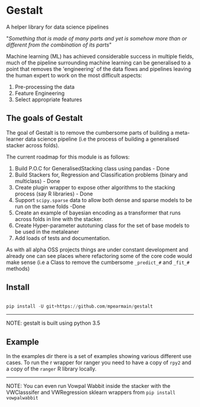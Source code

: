 # Gestalt

A helper library for data science pipelines

"_Something that is made of many parts and yet is somehow more than or different from the combination of its parts_"

Machine learning (ML) has achieved considerable success in multiple fields, much of the pipeline surrounding machine 
learning can be generalised to a point that removes the 'engineering' of the data flows and pipelines leaving the human
expert to work on the most difficult aspects:

1. Pre-processing the data
2. Feature Engineering
3. Select appropriate features

## The goals of Gestalt
The goal of Gestalt is to remove the cumbersome parts of building a meta-learner data science pipeline (i.e the process
of building a generalised stacker across folds).

The current roadmap for this module is as follows:

1. Build P.O.C for GeneralisedStacking class using pandas - Done
2. Build Stackers for, Regression and Classification problems (binary and multiclass) - Done
3. Create plugin wrapper to expose other algorithms to the stacking process (say R libraries) - Done
4. Support `scipy.sparse` data to allow both dense and sparse models to be run on the same folds -Done
5. Create an example of bayesian encoding as a transformer that runs across folds in line with the stacker.
6. Create Hyper-parameter autotuning class for the set of base models to be used in the metaleaner
7. Add loads of tests and documentation.

As with all alpha OSS projects things are under constant development and already one can see places where refactoring some
of the core code would make sense (i.e a Class to remove the cumbersome `_predict_#` and `_fit_#` methods)


## Install 
```python

pip install -U git+https://github.com/mpearmain/gestalt
```
_____
NOTE:
    gestalt is built using python 3.5


## Example 
In the examples dir there is a set of examples showing various different use cases.
To run the r wrapper for ranger you need to have a  copy of `rpy2` and a copy of the `ranger` R library locally.

___
NOTE:
You can even run Vowpal Wabbit inside the stacker with the VWClasssifer and VWRegression sklearn wrappers
from `pip install vowpalwabbit`